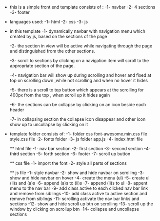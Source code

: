 * this is a simple front end template  consists of :
    -1- navbar
    -2- 4 sections
    -3- footer

* languages used:
    -1- html
    -2- css
    -3- js

* in this template 
    -1- dynamically navbar with navigation menu which created by js, based on the sections of the page

    -2- the section in view will be  active while navigating through the page and distinguished from the other sections.

    -3- scroll to sections by clicking on a navigation item will scroll to the appropriate section of the page.

    -4- navigation bar  will show up during scrolling and hover and fixed at top on scrolling down ,while not scrolling and when no hover it hides

    -5- there is a scroll to top button which appears at the scrolling for 400px from the top , when scroll up it hides again

    -6- the sections can be collapse by clicking on an icon beside each header 

    -7- in collapsing section the collapse icon disappear and other icon show up to uncollapse by clicking on it 

* template folder consists of:
    -1- folder css 
        font-awesome.min.css file
        style.css file
    -2- fonts folder
    -3- js folder
        app.js
    -4- index.html file

    ** html file
        -1- nav bar section
        -2- first section
        -3- second section
        -4- third section
        -5- forth section
        -6- footer
        -7- scroll up button

    ** css file
        -1- import the font 
        -2- style all parts of sections
    
    ** js file 
        -1- style navbar
        -2- show and hide navbar on scrolling
        -3- show and hide navbar on hover
        -4- create the menu (ul)
        -5- create ul (li)s and (a)s
        -6- append (a)s to (li)s
        -7- append (li)s to ul
        -8- appent menu to the nav bar
        -9- add class active to each clicked nav bar link and remove from siblings
        -10- add class active to active section and remove from siblings
        -11- scrolling activate the nav bar links and sections
        -12- show and hide scroll up btn on scrolling
        -13- scroll up the window by clicking on scrollup btn
        -14- collapse and uncollapse sections